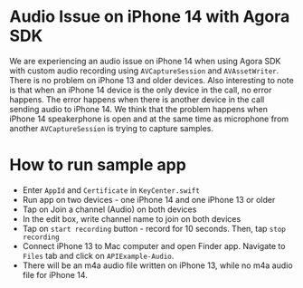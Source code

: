 # Audio Issue on iPhone 14 with Agora SDK

We are experiencing an audio issue on iPhone 14 when using Agora SDK with custom audio recording using `AVCaptureSession` and `AVAssetWriter`. There is no problem on iPhone 13 and older devices. Also interesting to note is that when an iPhone 14 device is the only device in the call, no error happens. The error happens when there is another device in the call sending audio to iPhone 14. We think that the problem happens when iPhone 14 speakerphone is open and at the same time as microphone from another `AVCaptureSession` is trying to capture samples. 

# How to run sample app

- Enter `AppId` and `Certificate` in `KeyCenter.swift`
- Run app on two devices - one iPhone 14 and one iPhone 13 or older
- Tap on Join a channel (Audio) on both devices
- In the edit box, write channel name to join on both devices
- Tap on `start recording` button - record for 10 seconds. Then, tap `stop recording`
- Connect iPhone 13 to Mac computer and open Finder app. Navigate to `Files` tab and click on `APIExample-Audio`. 
- There will be an m4a audio file written on iPhone 13, while no m4a audio file for iPhone 14.

